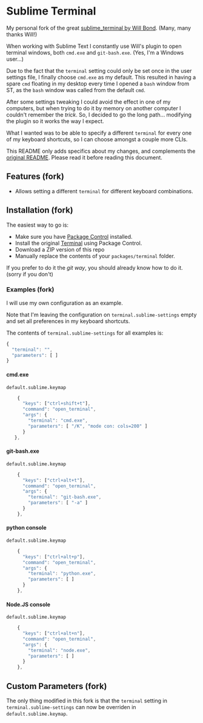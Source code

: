 # Sublime Terminal

My personal fork of the great [sublime_terminal by Will Bond](https://github.com/wbond/sublime_terminal). (Many, many thanks Will!)

When working with Sublime Text I constantly use Will's plugin to open terminal windows, both `cmd.exe` and `git-bash.exe`. (Yes, I'm a Windows user...)

Due to the fact that the `terminal` setting could only be set once in the user settings file, I finally choose `cmd.exe` as my default. This resulted in having a spare `cmd` floating in my desktop every time I opened a `bash` window from ST, as the `bash` window was called from the default `cmd`.

After some settings tweaking I could avoid the effect in one of my computers, but when trying to do it by memory on another computer I couldn't remember the *trick*. So, I decided to go the long path... modifying the plugin so it works the way I expect.

What I wanted was to be able to specify a different `terminal` for every one of my keyboard shortcuts, so I can choose amongst a couple more CLIs.

This README only adds specifics about my changes, and complements the [original README](https://github.com/wbond/sublime_terminal/blob/master/readme.md). Please read it before reading this document.

## Features (fork)

 - Allows setting a different `terminal` for different keyboard combinations.

## Installation (fork)

The easiest way to go is:

* Make sure you have [Package Control](https://packagecontrol.io) installed.
* Install the original [Terminal](https://packagecontrol.io/packages/Terminal) using Package Control.
* Download a ZIP version of this repo
* Manually replace the contents of your `packages/terminal` folder.

If you prefer to do it the *git way*, you should already know how to do it. (sorry if you don't)

### Examples (fork)

I will use my own configuration as an example.

Note that I'm leaving the configuration on `terminal.sublime-settings` empty and set all preferences in my keyboard shortcuts.

The contents of `terminal.sublime-settings` for all examples is:
```js
{
  "terminal": "",
  "parameters": [ ]
}
```

#### cmd.exe

`default.sublime.keymap`
```js
    {
      "keys": ["ctrl+shift+t"],
      "command": "open_terminal",
      "args": {
        "terminal": "cmd.exe",
        "parameters": [ "/K", "mode con: cols=200" ]
      }
   },
```

#### git-bash.exe

`default.sublime.keymap`
```js
    {
      "keys": ["ctrl+alt+t"],
      "command": "open_terminal",
      "args": {
        "terminal": "git-bash.exe",
        "parameters": [ "-a" ]
      }
    },
```

#### python console

`default.sublime.keymap`
```js
    {
      "keys": ["ctrl+alt+p"],
      "command": "open_terminal",
      "args": {
        "terminal": "python.exe",
        "parameters": [ ]
      }
    },
```

#### Node.JS console

`default.sublime.keymap`
```js
    {
      "keys": ["ctrl+alt+n"],
      "command": "open_terminal",
      "args": {
        "terminal": "node.exe",
        "parameters": [ ]
      }
    },
```

## Custom Parameters (fork)

The only thing modified in this fork is that the `terminal` setting in `terminal.sublime-settings` can now be overriden in `default.sublime.keymap`.
